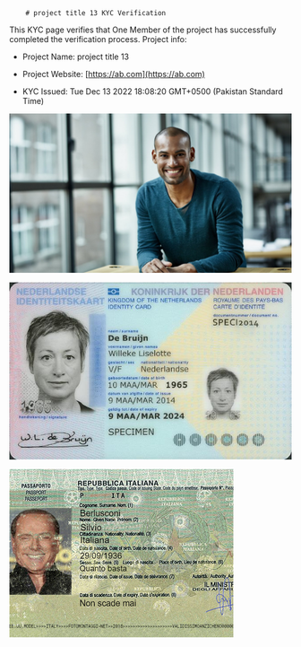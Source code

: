 
		# project title 13 KYC Verification
		


This KYC page verifies that One Member of the project has successfully completed the verification process. Project info:
		


- Project Name: project title 13
		

- Project Website: [https://ab.com](https://ab.com)
		

- KYC Issued: Tue Dec 13 2022 18:08:20 GMT+0500 (Pakistan Standard Time)
		


![This is an face image](./personFace.png)
		

![This is an cnic image](./cnicImage.png)
		

![This is an passport image](./passportImage.png)
	

